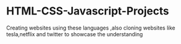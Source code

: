 # HTML-CSS-Javascript-Projects
Creating websites using these languages ,also cloning websites like tesla,netflix and twitter to showcase the understanding
